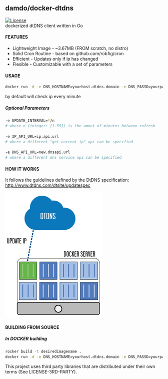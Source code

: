 ## damdo/docker-dtdns
[![License](https://img.shields.io/badge/license-MIT-green.svg?style=flat)](https://github.com/damdo/docker-dtdns/blob/master/LICENSE)
<br>
dockerized dtDNS client written in Go

#### FEATURES
- Lightweight Image - ~3.67MB (FROM scratch, no distro)
- Solid Cron Routine - based on github.com/robfig/cron
- Efficient - Updates only if ip has changed
- Flexible - Customizable with a set of parameters

#### USAGE
```sh
docker run -d -e DNS_HOSTNAME=yourhost.dtdns.domain -e DNS_PASSD=yourpasswd damdo/docker-dtdns
```
by default will check ip every minute

##### Optional Parameters
```sh
-e UPDATE_INTERVAL=*/n 
# where n (integer: [1-59]) is the amout of minutes between refresh

-e IP_API_URL=ip.api.url 
# where a different "get current ip" api can be specified

-e DNS_API_URL=new.dnsapi.url 
# where a different dns service api can be specified
```

#### HOW IT WORKS

It follows the guidelines defined by the DtDNS specification:
http://www.dtdns.com/dtsite/updatespec

<img src="img/docker-dtdns.png" height="400px" />

#### BUILDING FROM SOURCE

##### In DOCKER building
```sh
rocker build -t desiredimagename .
docker run -d -e DNS_HOSTNAME=yourhost.dtdns.domain -e DNS_PASSD=yourpasswd desiredimagename
```

This project uses third party libraries that are distributed under their own terms (See LICENSE-3RD-PARTY).
